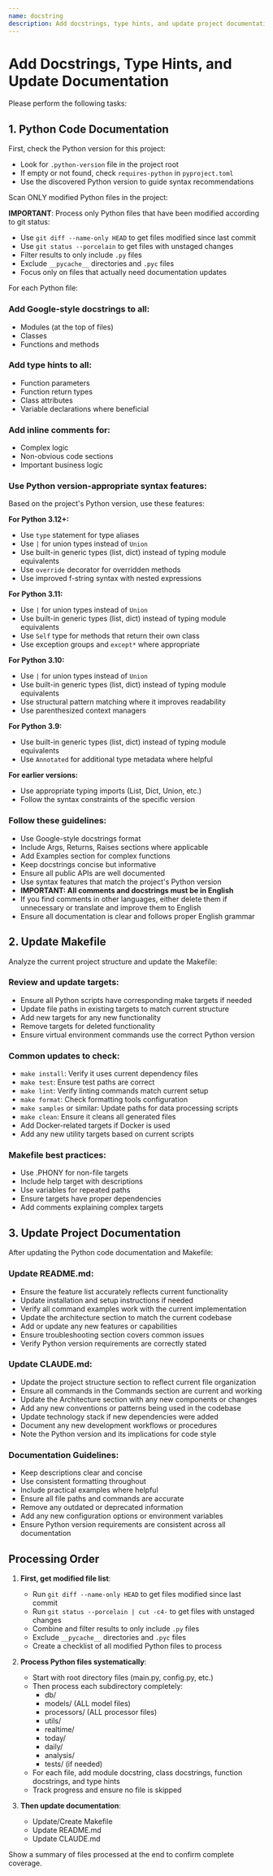 ```yaml
---
name: docstring
description: Add docstrings, type hints, and update project documentation
---
```


# Add Docstrings, Type Hints, and Update Documentation

Please perform the following tasks:

## 1. Python Code Documentation

First, check the Python version for this project:
- Look for `.python-version` file in the project root
- If empty or not found, check `requires-python` in `pyproject.toml`
- Use the discovered Python version to guide syntax recommendations

Scan ONLY modified Python files in the project:

**IMPORTANT**: Process only Python files that have been modified according to git status:
- Use `git diff --name-only HEAD` to get files modified since last commit
- Use `git status --porcelain` to get files with unstaged changes
- Filter results to only include `.py` files
- Exclude `__pycache__` directories and `.pyc` files
- Focus only on files that actually need documentation updates

For each Python file:

### Add Google-style docstrings to all:
- Modules (at the top of files)
- Classes
- Functions and methods

### Add type hints to all:
- Function parameters
- Function return types
- Class attributes
- Variable declarations where beneficial

### Add inline comments for:
- Complex logic
- Non-obvious code sections
- Important business logic

### Use Python version-appropriate syntax features:

Based on the project's Python version, use these features:

**For Python 3.12+:**
- Use `type` statement for type aliases
- Use `|` for union types instead of `Union`
- Use built-in generic types (list, dict) instead of typing module equivalents
- Use `override` decorator for overridden methods
- Use improved f-string syntax with nested expressions

**For Python 3.11:**
- Use `|` for union types instead of `Union`
- Use built-in generic types (list, dict) instead of typing module equivalents
- Use `Self` type for methods that return their own class
- Use exception groups and `except*` where appropriate

**For Python 3.10:**
- Use `|` for union types instead of `Union`
- Use built-in generic types (list, dict) instead of typing module equivalents
- Use structural pattern matching where it improves readability
- Use parenthesized context managers

**For Python 3.9:**
- Use built-in generic types (list, dict) instead of typing module equivalents
- Use `Annotated` for additional type metadata where helpful

**For earlier versions:**
- Use appropriate typing imports (List, Dict, Union, etc.)
- Follow the syntax constraints of the specific version

### Follow these guidelines:
- Use Google-style docstrings format
- Include Args, Returns, Raises sections where applicable
- Add Examples section for complex functions
- Keep docstrings concise but informative
- Ensure all public APIs are well documented
- Use syntax features that match the project's Python version
- **IMPORTANT: All comments and docstrings must be in English**
- If you find comments in other languages, either delete them if unnecessary or translate and improve them to English
- Ensure all documentation is clear and follows proper English grammar

## 2. Update Makefile

Analyze the current project structure and update the Makefile:

### Review and update targets:
- Ensure all Python scripts have corresponding make targets if needed
- Update file paths in existing targets to match current structure
- Add new targets for any new functionality
- Remove targets for deleted functionality
- Ensure virtual environment commands use the correct Python version

### Common updates to check:
- `make install`: Verify it uses current dependency files
- `make test`: Ensure test paths are correct
- `make lint`: Verify linting commands match current setup
- `make format`: Check formatting tools configuration
- `make samples` or similar: Update paths for data processing scripts
- `make clean`: Ensure it cleans all generated files
- Add Docker-related targets if Docker is used
- Add any new utility targets based on current scripts

### Makefile best practices:
- Use .PHONY for non-file targets
- Include help target with descriptions
- Use variables for repeated paths
- Ensure targets have proper dependencies
- Add comments explaining complex targets

## 3. Update Project Documentation

After updating the Python code documentation and Makefile:

### Update README.md:
- Ensure the feature list accurately reflects current functionality
- Update installation and setup instructions if needed
- Verify all command examples work with the current implementation
- Update the architecture section to match the current codebase
- Add or update any new features or capabilities
- Ensure troubleshooting section covers common issues
- Verify Python version requirements are correctly stated

### Update CLAUDE.md:
- Update the project structure section to reflect current file organization
- Ensure all commands in the Commands section are current and working
- Update the Architecture section with any new components or changes
- Add any new conventions or patterns being used in the codebase
- Update technology stack if new dependencies were added
- Document any new development workflows or procedures
- Note the Python version and its implications for code style

### Documentation Guidelines:
- Keep descriptions clear and concise
- Use consistent formatting throughout
- Include practical examples where helpful
- Ensure all file paths and commands are accurate
- Remove any outdated or deprecated information
- Add any new configuration options or environment variables
- Ensure Python version requirements are consistent across all documentation

## Processing Order

1. **First, get modified file list**:
   - Run `git diff --name-only HEAD` to get files modified since last commit
   - Run `git status --porcelain | cut -c4-` to get files with unstaged changes
   - Combine and filter results to only include `.py` files
   - Exclude `__pycache__` directories and `.pyc` files
   - Create a checklist of all modified Python files to process

2. **Process Python files systematically**:
   - Start with root directory files (main.py, config.py, etc.)
   - Then process each subdirectory completely:
     - db/
     - models/ (ALL model files)
     - processors/ (ALL processor files)
     - utils/
     - realtime/
     - today/
     - daily/
     - analysis/
     - tests/ (if needed)
   - For each file, add module docstring, class docstrings, function docstrings, and type hints
   - Track progress and ensure no file is skipped

3. **Then update documentation**:
   - Update/Create Makefile
   - Update README.md
   - Update CLAUDE.md

Show a summary of files processed at the end to confirm complete coverage.
